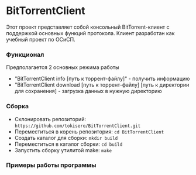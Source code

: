 # BitTorrentClient

Этот проект представляет собой консольный BitTorrent-клиент с поддержкой основных функций протокола. Клиент разработан как учебный проект по ОСиСП.

### Функционал

Предполагается 2 основных режима работы

* "BitTorrentClient info [путь к торрент-файлу]" - получить информацию
* "BitTorrentClient download [путь к торрент-файлу] [путь к директории для сохранения] - загрузка данных в нужную директорию

### Сборка

* Склонировать репозиторий: `https://github.com/tokisero/BitTorrentClient.git`
* Переместиться в корень репозитория: `cd BitTorrentClient`
* Создать каталог для сборки: `mkdir build`
* Переместиться в каталог сборки: `cd build`
* Запустить сборку утилитой make: `make`

### Примеры работы программы
